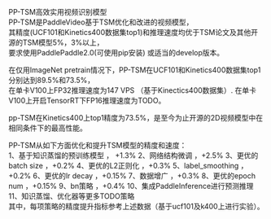 PP-TSM高效实用视频识别模型  
PP-TSM是PaddleVideo基于TSM优化和改进的视频模型，  
其精度(UCF101和Kinetics400数据集top1)和推理速度均优于TSM论文及其他开源的TSM模型5%，3%以上，  
要求使用PaddlePaddle2.0(可使用pip安装) 或适当的develop版本。  

在仅用ImageNet pretrain情况下，PP-TSM在UCF101和Kinetics400数据集top1分别达到89.5%和73.5%，  
在单卡V100上FP32推理速度为147 VPS （基于Kinectics400数据集）.
在单卡V100上开启TensorRT下FP16推理速度为TODO。

pp-TSM在Kinetics400上top1精度为73.5%，是至今为止开源的2D视频模型中在相同条件下的最高性能。  

PP-TSM从如下方面优化和提升TSM模型的精度和速度：  
1、基于知识蒸馏的预训练模型  ， +1.3%
2、网络结构微调  ，+2.5%
3、更优的batch size ，+0.2% 
4、更优的L2正则化  ，+0.3%
5、label_smoothing  ，+0.2%
6、更优的lr decay  ，+0.15%
7、数据增广  ，+0.3%
8、更优的epoch num  ，+0.15%
9、bn策略  ，+0.4%
10、集成PaddleInference进行预测推理  
11、知识蒸馏、优化器等更多TODO策略  
其中，每项策略的精度提升指标参考上述数据（基于ucf101及k400上进行实验）。
